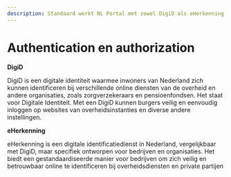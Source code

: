 ```yaml
---
description: Standaard werkt NL Portal met zowel DigiD als eHerkenning.
---
```


# Authentication en authorization

**DigiD**

DigiD is een digitale identiteit waarmee inwoners van Nederland zich kunnen identificeren bij verschillende online diensten van de overheid en andere organisaties, zoals zorgverzekeraars en pensioenfondsen. Het staat voor Digitale Identiteit. Met een DigiD kunnen burgers veilig en eenvoudig inloggen op websites van overheidsinstanties en diverse andere instellingen.

**eHerkenning**

eHerkenning is een digitale identificatiedienst in Nederland, vergelijkbaar met DigiD, maar specifiek ontworpen voor bedrijven en organisaties. Het biedt een gestandaardiseerde manier voor bedrijven om zich veilig en betrouwbaar online te identificeren bij overheidsdiensten en private partijen
